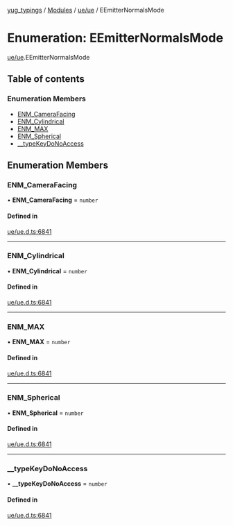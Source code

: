 [yug_typings](../README.md) / [Modules](../modules.md) / [ue/ue](../modules/ue_ue.md) / EEmitterNormalsMode

# Enumeration: EEmitterNormalsMode

[ue/ue](../modules/ue_ue.md).EEmitterNormalsMode

## Table of contents

### Enumeration Members

- [ENM\_CameraFacing](ue_ue.EEmitterNormalsMode.md#enm_camerafacing)
- [ENM\_Cylindrical](ue_ue.EEmitterNormalsMode.md#enm_cylindrical)
- [ENM\_MAX](ue_ue.EEmitterNormalsMode.md#enm_max)
- [ENM\_Spherical](ue_ue.EEmitterNormalsMode.md#enm_spherical)
- [\_\_typeKeyDoNoAccess](ue_ue.EEmitterNormalsMode.md#__typekeydonoaccess)

## Enumeration Members

### ENM\_CameraFacing

• **ENM\_CameraFacing** = `number`

#### Defined in

[ue/ue.d.ts:6841](https://github.com/YugMetaverse/yug_typings/blob/25cad34/ue/ue.d.ts#L6841)

___

### ENM\_Cylindrical

• **ENM\_Cylindrical** = `number`

#### Defined in

[ue/ue.d.ts:6841](https://github.com/YugMetaverse/yug_typings/blob/25cad34/ue/ue.d.ts#L6841)

___

### ENM\_MAX

• **ENM\_MAX** = `number`

#### Defined in

[ue/ue.d.ts:6841](https://github.com/YugMetaverse/yug_typings/blob/25cad34/ue/ue.d.ts#L6841)

___

### ENM\_Spherical

• **ENM\_Spherical** = `number`

#### Defined in

[ue/ue.d.ts:6841](https://github.com/YugMetaverse/yug_typings/blob/25cad34/ue/ue.d.ts#L6841)

___

### \_\_typeKeyDoNoAccess

• **\_\_typeKeyDoNoAccess** = `number`

#### Defined in

[ue/ue.d.ts:6841](https://github.com/YugMetaverse/yug_typings/blob/25cad34/ue/ue.d.ts#L6841)
